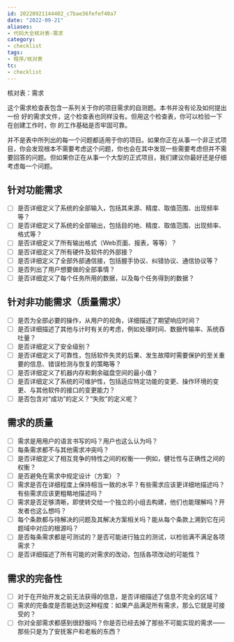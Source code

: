 ```yaml
---
id: 20220921144402_c7bae36fefef40a7
date: "2022-09-21"
aliases:
- 代码大全核对表-需求
category:
- checklist
tags:
- 程序/核对表
tc:
- checklist
---
```


核对表：需求

这个需求检查表包含一系列关于你的项目需求的自测题。本书并没有论及如何提出一份 好的需求文件，这个检查表也同样没有。但用这个检查表，你可以检验一下在创建工作时，你 的工作基础是否牢固可靠。

并不是表中所列出的每一个问题都适用于你的项目。如果你正在从事一个非正式项目，你会发现根本不需要考虑这个问题，你也会在其中发现一些需要考虑但并不需要回答的问题。但如果你正在从事一个大型的正式项目，我们建议你最好还是仔细考虑每一个问题。

## 针对功能需求

- [ ] 是否详细定义了系统的全部输入，包括其来源、精度、取值范围、出现频率等？
- [ ] 是否详细定义了系统的全部输出，包括目的地、精度、取值范围、出现频率、格式等？
- [ ] 是否详细定义了所有输出格式（Web页面、报表，等等）？
- [ ] 是否详细定义了所有硬件及软件的外部接？
- [ ] 是否详细定义了全部外部通信接，包括握手协议、纠错协议、通信协议等？
- [ ] 是否列出了用户想要做的全部事情？
- [ ] 是否详细定义了每个任务所用的数据，以及每个任务得到的数据？

## 针对非功能需求（质量需求）

- [ ] 是否为全部必要的操作，从用户的视角，详细描述了期望响应时间？
- [ ] 是否详细描述了其他与计时有关的考虑，例如处理时间、数据传输率、系统吞吐量？
- [ ] 是否详细定义了安全级别？
- [ ] 是否详细定义了可靠性，包括软件失灵的后果、发生故障时需要保护的至关重要的信息、错误检测与恢复的策略等？
- [ ] 是否详细定义了机器内存和剩余磁盘空间的最小值？
- [ ] 是否详细定义了系统的可维护性，包括适应特定功能的变更、操作环境的变更、与其他软件的接口的变更能力？
- [ ] 是否包含对“成功”的定义？“失败”的定义呢？

## 需求的质量

- [ ] 需求是用用户的语言书写的吗？用户也这么认为吗？
- [ ] 每条需求都不与其他需求冲突吗？
- [ ] 是否详细定义了相互竞争的特性之间的权衡一一例如，健壮性与正确性之间的权衡？
- [ ] 是否避免在需求中规定设计（方案）？
- [ ] 需求是否在详细程度上保持相当一致的水平？有些需求应该更详细地描述吗？有些需求应该更粗略地描述吗？
- [ ] 需求是否足够清晰，即使转交给一个独立的小组去构建，他们也能理解吗？开发者也这么想吗？
- [ ] 每个条款都与待解决的问题及其解决方案相关吗？能从每个条款上溯到它在问题域中对应的根源吗？
- [ ] 是否每条需求都是可测试的？是否可能进行独立的测试，以检验满不满足各项需求？
- [ ] 是否详细描述了所有可能的对需求的改动，包括各项改动的可能性？

## 需求的完备性

- [ ] 对于在开始开发之前无法获得的信息，是否详细描述了信息不完全的区域？
- [ ] 需求的完备度是否能达到这种程度：如果产品满足所有需求，那么它就是可接受的？
- [ ] 你对全部需求都感到很舒服吗？你是否已经去掉了那些不可能实现的需求——那些只是为了安抚客户和老板的东西？
